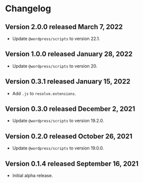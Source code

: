 # Changelog

## Version 2.0.0 released March 7, 2022

- Update `@wordpress/scripts` to version 22.1.

## Version 1.0.0 released January 28, 2022

- Update `@wordpress/scripts` to version 20.

## Version 0.3.1 released January 15, 2022

- Add `.js` to `resolve.extensions`.
## Version 0.3.0 released December 2, 2021

- Update `@wordpress/scripts` to version 19.2.0.

## Version 0.2.0 released October 26, 2021

- Update `@wordpress/scripts` to version 19.0.0.

## Version 0.1.4 released September 16, 2021

- Initial alpha release.
